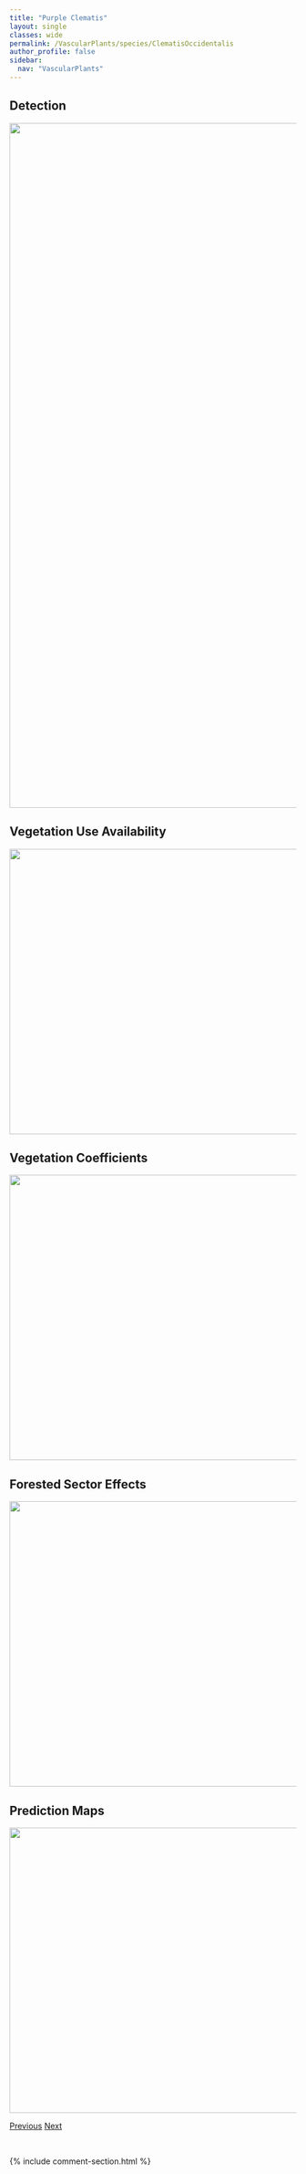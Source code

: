 ```yaml
---
title: "Purple Clematis"
layout: single
classes: wide
permalink: /VascularPlants/species/ClematisOccidentalis
author_profile: false
sidebar:
  nav: "VascularPlants"
---
```


<h2>Detection</h2>

<a href="https://drive.google.com/uc?export=view&id=1tc3b5fxOyi7E2OfyOeYv7M-fd9dNRDl-">
<img src="https://drive.google.com/uc?export=view&id=1tc3b5fxOyi7E2OfyOeYv7M-fd9dNRDl-" height = "1200" width = "800">
</a>


<h2>Vegetation Use Availability</h2>

<a href="https://drive.google.com/uc?export=view&id=1vzGqtnUv1_jocyHXgY7CInl9vSF_Eagt">
<img src="https://drive.google.com/uc?export=view&id=1vzGqtnUv1_jocyHXgY7CInl9vSF_Eagt" height = "500" width = "1000">
</a>


<h2>Vegetation Coefficients</h2>

<a href="https://drive.google.com/uc?export=view&id=18gFJPsuD41U_0jKUlfGor_E-EcQ4V0HH">
<img src="https://drive.google.com/uc?export=view&id=18gFJPsuD41U_0jKUlfGor_E-EcQ4V0HH" height = "500" width = "1000">
</a>


<h2>Forested Sector Effects</h2>

<a href="https://drive.google.com/uc?export=view&id=1H-3SS4t3iSEERPGK3DDiKovy-TgjqWjk">
<img src="https://drive.google.com/uc?export=view&id=1H-3SS4t3iSEERPGK3DDiKovy-TgjqWjk" height = "500" width = "1000">
</a>


<h2>Prediction Maps</h2>

<a href="https://drive.google.com/uc?export=view&id=18pBucRWudD8fsafe5MK0HLsLAUHyWGgX">
<img src="https://drive.google.com/uc?export=view&id=18pBucRWudD8fsafe5MK0HLsLAUHyWGgX" height = "500" width = "1000">
</a>


<a href="/DevelopmentWebsite/VascularPlants/species/Clematis" class="pagination--pager" title="Clematis">Previous</a> <a href="/DevelopmentWebsite/VascularPlants/species/CoeloglossumViride" class="pagination--pager" title="Bracted Bog Orchid">Next</a>

<p>&nbsp;</p>

{% include comment-section.html %}
